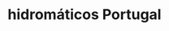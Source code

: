 ---
title: "hidromáticos Portugal"
url: /barcelona/hidromaticos-portugal/
shop: reparación de automóviles
---